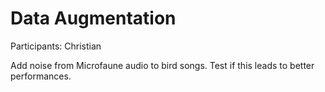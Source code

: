 # Data Augmentation

Participants: Christian

Add noise from Microfaune audio to bird songs. Test if this leads to
better performances.
